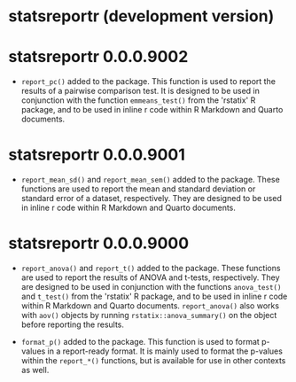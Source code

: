 # statsreportr (development version)

# statsreportr 0.0.0.9002

* `report_pc()` added to the package. This function is used to report the results of a pairwise comparison test. It is designed to be used in conjunction with the function `emmeans_test()` from the 'rstatix' R package, and to be used in inline r code within R Markdown and Quarto documents.

# statsreportr 0.0.0.9001

* `report_mean_sd()` and `report_mean_sem()` added to the package. These functions are used to report the mean and standard deviation or standard error of a dataset, respectively. They are designed to be used in inline r code within R Markdown and Quarto documents.

# statsreportr 0.0.0.9000

* `report_anova()` and `report_t()` added to the package. These functions are used to report the results of ANOVA and t-tests, respectively. They are designed to be used in conjunction with the functions `anova_test()` and `t_test()` from the 'rstatix' R package, and to be used in inline r code within R Markdown and Quarto documents. `report_anova()` also works with `aov()` objects by running `rstatix::anova_summary()` on the object before reporting the results.

* `format_p()` added to the package. This function is used to format p-values in a report-ready format. It is mainly used to format the p-values within the `report_*()` functions, but is available for use in other contexts as well.
